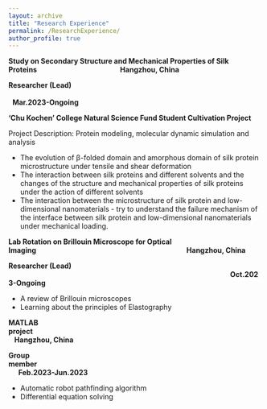 ```yaml
---
layout: archive
title: "Research Experience"
permalink: /ResearchExperience/
author_profile: true
---
```



**Study on Secondary Structure and Mechanical Properties of Silk Proteins**$~~~~~~~~~~~~~~~~~~~~~~~~~~~~~~~~~~~~~~~~~~$**Hangzhou, China**

**Researcher (Lead)** $~~~~~~~~~~~~~~~~~~~~~~~~~~~~~~~~~~~~~~~~~~~~~~~~~~~~~~~~~~~~~~~~~~~~~~~~~~~~~~~~~~~~~~~~~~~~~~~~~~~~~~~~~~~~~~~~~~~~~~~~~~~~~~~~~~$**Mar.2023-Ongoing**

**‘Chu Kochen’ College Natural Science Fund Student Cultivation Project**

Project Description: Protein modeling, molecular dynamic simulation and analysis

- The evolution of β-folded domain and amorphous domain of silk protein microstructure under tensile and shear deformation
- The interaction between silk proteins and different solvents and the changes of the structure and mechanical properties of silk proteins under the action of different solvents
- The interaction between the microstructure of silk protein and low-dimensional nanomaterials - try to understand the failure mechanism of the interface between silk protein and low-dimensional nanomaterials under mechanical loading.

**Lab Rotation on Brillouin Microscope for Optical Imaging**$~~~~~~~~~~~~~~~~~~~~~~~~~~~~~~~~~~~~~~~~~~~~~~~~~~~~~~~~~~~~~~~~~~~~~~~~~~~~$**Hangzhou, China**

**Researcher (Lead)** $~~~~~~~~~~~~~~~~~~~~~~~~~~~~~~~~~~~~~~~~~~~~~~~~~~~~~~~~~~~~~~~~~~~~~~~~~~~~~~~~~~~~~~~~~~~~~~~~~~~~~~~~~~~~~~~~$**Oct.2023-Ongoing**         

- A review of Brillouin microscopes
- Learning about the principles of Elastography

**MATLAB project**$~~~~~~~~~~~~~~~~~~~~~~~~~~~~~~~~~~~~~~~~~~~~~~~~~~~~~~~~~~~~~~~~~~~~~~~~~~~~~~~~~~~~~~~~~~~~~~~~~~~~~~~~~~~~~~~~~~~~~~$**Hangzhou, China**

**Group member**$~~~~~~~~~~~~~~~~~~~~~~~~~~~~~~~~~~~~~~~~~~~~~~~~~~~~~~~~~~~~~~~~~~~~~~~~~~~~~~~~~~~~~~~~~~~~~~~~~~~~~~~~~~~~~~~~~~~~~~$**Feb.2023-Jun.2023**

- Automatic robot pathfinding algorithm
- Differential equation solving
